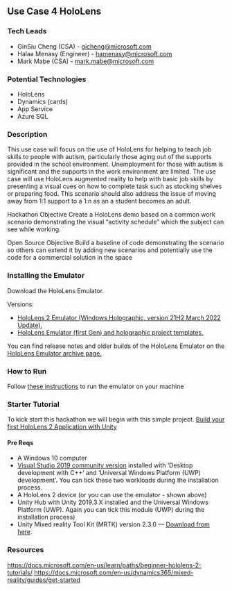 ## Use Case 4 HoloLens 

### Tech Leads
- GinSiu Cheng (CSA) - gicheng@microsoft.com  
- Halaa Menasy (Engineer) - hamenasy@microsoft.com 
- Mark Mabe (CSA) - mark.mabe@microsoft.com

### Potential Technologies
- HoloLens
- Dynamics (cards)
- App Service
- Azure SQL



### Description
This use case will focus on the use of HoloLens for helping to teach job skills to people with autism, particularly those aging out of
the supports provided in the school environment. Unemployment for those with autism is significant and the supports in the work
environment are limited. The use case will use HoloLens augmented reality to help with basic job skills by presenting a visual cues
on how to complete task such as stocking shelves or preparing food. This scenario should also address the issue of moving away
from 1:1 support to a 1:n as an a student becomes an adult.

Hackathon Objective Create a HoloLens demo based on a common work scenario demonstrating the visual “activity schedule” which the subject can see
while working.

Open Source Objective Build a baseline of code demonstrating the scenario so others can extend it by adding new scenarios and potentially use the code
for a commercial solution in the space

### Installing the Emulator 

Download the HoloLens Emulator.

Versions:

- [HoloLens 2 Emulator (Windows Holographic, version 21H2 March 2022 Update).](https://go.microsoft.com/fwlink/?linkid=2189132)
- [HoloLens Emulator (first Gen) and holographic project templates.](https://go.microsoft.com/fwlink/?linkid=2065980)

You can find release notes and older builds of the HoloLens Emulator on the [HoloLens Emulator archive page.](https://docs.microsoft.com/en-us/windows/mixed-reality/develop/advanced-concepts/hololens-emulator-archive)

### How to Run 

Follow [these instructions](https://docs.microsoft.com/en-us/windows/mixed-reality/develop/advanced-concepts/using-the-hololens-emulator) to run the emulator on your machine

### Starter Tutorial 
To kick start this hackathon we will begin with this simple project. 
[Build your first HoloLens 2 Application with Unity](https://arvrjourney.com/build-your-first-hololens-2-application-with-unity-and-mrtk-2-3-0-5f431d8cca8)

####  Pre Reqs

- A Windows 10 computer
- [Visual Studio 2019 community version](https://visualstudio.microsoft.com/thank-you-downloading-visual-studio/?sku=Community&rel=16) installed with ‘Desktop development with C++’ and ‘Universal Windows Platform (UWP) development’. You can tick these two workloads during the installation process.
- A HoloLens 2 device (or you can use the emulator - shown above)
- Unity Hub with Unity 2019.3.X installed and the Universal Windows Platform (UWP). Again you can tick this module (UWP) during the installation process)
- Unity Mixed reality Tool Kit (MRTK) version 2.3.0 — [Download from here](https://github.com/microsoft/MixedRealityToolkit-Unity/releases/download/v2.3.0/Microsoft.MixedReality.Toolkit.Unity.Foundation.2.3.0.unitypackage).

### Resources 
https://docs.microsoft.com/en-us/learn/paths/beginner-hololens-2-tutorials/
https://docs.microsoft.com/en-us/dynamics365/mixed-reality/guides/get-started
